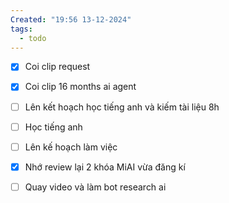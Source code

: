 ```yaml
---
Created: "19:56 13-12-2024"
tags:
  - todo
---
```


- [x] Coi clip request
- [x] Coi clip 16 months ai agent
- [ ] Lên kết hoạch học tiếng anh và kiếm tài liệu 8h
- [ ] Học tiếng anh 
- [ ] Lên kế hoạch làm việc 

- [x] Nhớ review lại 2 khóa MiAI vừa đăng kí
- [ ] Quay video và làm bot research ai